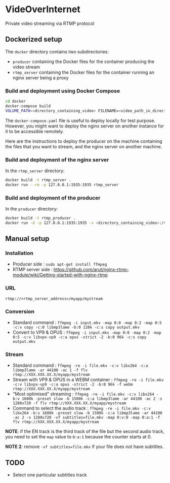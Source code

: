 # VideOverInternet

Private video streaming via RTMP protocol

## Dockerized setup

The `docker` directory contains two subdirectories:
- `producer` containing the Docker files for the container producing the video stream
- `rtmp_server` containing the Docker files for the container running an nginx server being a proxy

### Build and deployment using Docker Compose

```bash
cd docker
docker-compose build
VOLUME_PATH=<directory_containing_video> FILENAME=<video_path_in_directory> docker-compose up --abort-on-container-exit
```

The `docker-compose.yaml` file is useful to deploy locally for test purpose.
However, you might want to deploy the nginx server on another instance for it to be accessible remotely.

Here are the instructions to deploy the producer on the machine containing the files that you want to stream, and the nginx server on another machine.

### Build and deployment of the nginx server

In the `rtmp_server` directory:
```bash
docker build -t rtmp_server .
docker run --rm -p 127.0.0.1:1935:1935 rtmp_server
```

### Build and deployment of the producer

In the `producer` directory:
```bash
docker build -t rtmp_producer .
docker run -d -p 127.0.0.1:1935:1935 -v <directory_containing_video>:/videos -e "SERVER_URL=<rtmp_server_url>" rtmp_producer <video_path_in_directory>
```



## Manual setup

### Installation

- Producer side : `sudo apt-get install ffmpeg`
- RTMP server side : https://github.com/arut/nginx-rtmp-module/wiki/Getting-started-with-nginx-rtmp

### URL

`rtmp://<rtmp_server_address>/myapp/mystream`

### Conversion

- Standard command : `ffmpeg -i input.mkv -map 0:0 -map 0:2 -map 0:5 -c:v copy -c:0 libmp3lame -b:0 128k -c:s copy output.mkv`
- Convert to VP9 & OPUS : `ffmpeg -i input.mkv -map 0:0 -map 0:2 -map 0:5 -c:v libvpx-vp9 -c:a opus -strict -2 -b:0 96k -c:s copy output.mkv`

### Stream

- Standard command : `ffmpeg -re -i file.mkv -c:v libx264 -c:a libmp3lame -ar 44100 -ac 1 -f flv rtmp://XXX.XXX.XX.X/myapp/mystream`
- Stream with VP9 & OPUS in a WEBM container : `ffmpeg -re -i file.mkv -c:v libvpx-vp9 -c:a opus -strict -2 -b:0 96k -f webm rtmp://XXX.XXX.XX.X/myapp/mystream`
- "Most optimised" streaming : `ffmpeg -re -i file.mkv -c:v libx264 -b:v 1600k -preset slow -b 1500k -c:a libmp3lame -ar 44100 -ac 2 -s 1280x720 -f flv rtmp://XXX.XXX.XX.X/myapp/mystream`
- Command to select the audio track : `ffmpeg -re -i file.mkv -c:v libx264 -b:v 1600k -preset slow -b 1500k -c:a libmp3lame -ar 44100 -ac 2 -s 1280x720 -vf subtitles=file.mkv -map 0:v:0 -map 0:a:1 -f flv rtmp://XXX.XXX.XX.X/myapp/mystream`

**NOTE**: if the EN track is the third track of the file but the second audio track, you need to set the `map` value to `0:a:1` because the counter starts at 0.

**NOTE 2**: remove `-vf subtitles=file.mkv` if your file does not have subtitles.

## TODO

- Select one particular subtitles track
